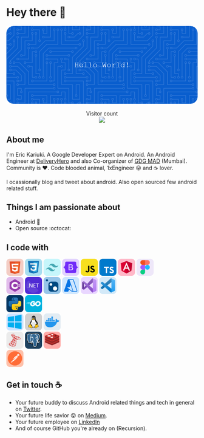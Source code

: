 # Hey there :wave:

<img src="https://raw.githubusercontent.com/KariukiEric/KariukiEric/master/resources/banner.png" alt="Hello world">

<p align="center"> 
  Visitor count<br>
  <img src="https://profile-counter.glitch.me/KariukiEric/count.svg" />
</p>

## About me

I'm Eric Kariuki. A Google Developer Expert on Android. An Android Engineer at [DeliveryHero](https://www.deliveryhero.com/) and also Co-organizer of [GDG MAD](https://gdgmad.com/) (Mumbai). Community is :heart:. Code blooded animal, 1xEngineer :stuck_out_tongue: and :coffee: lover. 

I ocassionally blog and tweet about android. Also open sourced few android related stuff.  


## Things I am passionate about

- Android :robot:
- Open source :octocat:

## I code with

<div>
  <img width="auto" height="45" src="https://raw.githubusercontent.com/KariukiEric/KariukiEric/master/resources/icons/html.svg" alt="html"/>
  <img width="auto" height="45" src="https://raw.githubusercontent.com/KariukiEric/KariukiEric/master/resources/icons/css.svg" alt="css"/>
  <img width="auto" height="45" src="https://raw.githubusercontent.com/KariukiEric/KariukiEric/master/resources/icons/tailwind.svg" alt="tailwind"/>
  <img width="auto" height="45" src="https://raw.githubusercontent.com/KariukiEric/KariukiEric/master/resources/icons/bootstrap.svg" alt="bootsrap"/>
  <img width="auto" height="45" src="https://raw.githubusercontent.com/KariukiEric/KariukiEric/master/resources/icons/javascript.svg" alt="javascript"/>
  <img width="auto" height="45" src="https://raw.githubusercontent.com/KariukiEric/KariukiEric/master/resources/icons/typescript.svg" alt="typescript"/>
  <img width="auto" height="45" src="https://raw.githubusercontent.com/KariukiEric/KariukiEric/master/resources/icons/angular.svg" alt="angular"/>
  <img width="auto" height="45" src="https://raw.githubusercontent.com/KariukiEric/KariukiEric/master/resources/icons/figma.svg" alt="figma" />
</div>

<div>
  <img width="auto" height="45" src="https://raw.githubusercontent.com/KariukiEric/KariukiEric/master/resources/icons/csharp.svg" alt="csharp" />
  <img width="auto" height="45" src="https://raw.githubusercontent.com/KariukiEric/KariukiEric/master/resources/icons/dotnet.svg" alt="dotnet" />
  <img width="auto" height="45" src="https://raw.githubusercontent.com/KariukiEric/KariukiEric/master/resources/icons/nuget.svg" alt="nuget" />
  <img width="auto" height="45" src="https://raw.githubusercontent.com/KariukiEric/KariukiEric/master/resources/icons/azure.svg" alt="azure" />
  <img width="auto" height="45" src="https://raw.githubusercontent.com/KariukiEric/KariukiEric/master/resources/icons/visual-studio.svg" alt="visual-studio" />
  <img width="auto" height="45" src="https://raw.githubusercontent.com/KariukiEric/KariukiEric/master/resources/icons/visual-studio-code.svg" alt="visual-studio-code" />
</div>

<div>
  <img width="auto" height="45" src="https://raw.githubusercontent.com/KariukiEric/KariukiEric/master/resources/icons/python.svg" alt="python" />
  <img width="auto" height="45" src="https://raw.githubusercontent.com/KariukiEric/KariukiEric/master/resources/icons/go.svg" alt="go" />
</div>

<div>
  <img width="auto" height="45" src="https://raw.githubusercontent.com/KariukiEric/KariukiEric/master/resources/icons/windows.svg" alt="windows" />
  <img width="auto" height="45" src="https://raw.githubusercontent.com/KariukiEric/KariukiEric/master/resources/icons/linux.svg" alt="linux" />
  <img width="auto" height="45" src="https://raw.githubusercontent.com/KariukiEric/KariukiEric/master/resources/icons/docker.svg" alt="docker" />
</div>

<div>
  <img width="auto" height="45" src="https://raw.githubusercontent.com/KariukiEric/KariukiEric/master/resources/icons/sqlserver.svg" alt="sqlserver" />
  <img width="auto" height="45" src="https://raw.githubusercontent.com/KariukiEric/KariukiEric/master/resources/icons/postgresql.svg" alt="postgresql" />
  <img width="auto" height="45" src="https://raw.githubusercontent.com/KariukiEric/KariukiEric/master/resources/icons/redis.svg" alt="redis" />
</div>

<div>
  <img width="auto" height="45" src="https://raw.githubusercontent.com/KariukiEric/KariukiEric/master/resources/icons/postman.svg" alt="postman" />
</div>

## Get in touch :coffee:

- Your future buddy to discuss Android related things and tech in general on [Twitter](https://twitter.com/KariukiEric).
- Your future life savior :stuck_out_tongue: on [Medium](https://medium.com/@KariukiEric).
- Your future employee on [LinkedIn](https://www.linkedin.com/ke/KariukiEric)
- And of course GitHub you're already on (Recursion).


<!--
**sagar-viradiya/sagar-viradiya** is a ✨ _special_ ✨ repository because its `README.md` (this file) appears on your GitHub profile.

Here are some ideas to get you started:

- 🔭 I’m currently working on ...
- 🌱 I’m currently learning ...
- 👯 I’m looking to collaborate on ...
- 🤔 I’m looking for help with ...
- 💬 Ask me about ...
- 📫 How to reach me: ...
- 😄 Pronouns: ...
- ⚡ Fun fact: ...
-->
